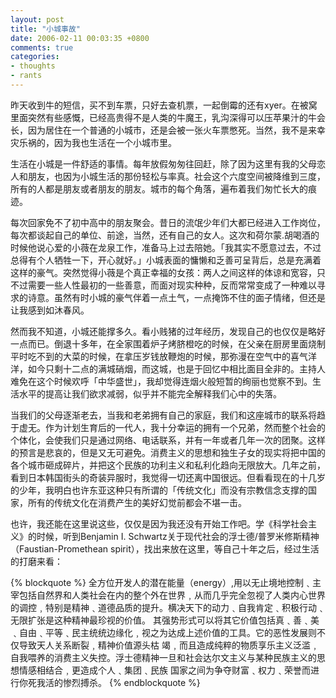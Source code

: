 ```yaml
---
layout: post
title: "小城事故"
date: 2006-02-11 00:03:35 +0800
comments: true
categories:
- thoughts
- rants
---
```


昨天收到牛的短信，买不到车票，只好去查机票，一起倒霉的还有xyer。在被窝里面突然有些感慨，已经高贵得不是人类的牛魔王，乳沟深得可以压苹果汁的牛会长，因为居住在一个普通的小城市，还是会被一张火车票憋死。当然，我不是来幸灾乐祸的，因为我也生活在一个小城市里。

生活在小城是一件舒适的事情。每年放假匆匆往回赶，除了因为这里有我的父母恋人和朋友，也因为小城生活的那份轻松与率真。社会这个六度空间被降维到三度，所有的人都是朋友或者朋友的朋友。城市的每个角落，遍布着我们匆忙长大的痕迹。

每次回家免不了初中高中的朋友聚会。昔日的流氓少年们大都已经进入工作岗位，每次都谈起自己的单位、前途，当然，还有自己的女人。这次和荷尔蒙.胡喝酒的时候他说心爱的小薇在龙泉工作，准备马上过去陪她。「我其实不愿意过去，不过总得有个人牺牲一下，开心就好。」小城表面的慵懒和乏善可呈背后，总是充满着这样的豪气。突然觉得小薇是个真正幸福的女孩：两人之间这样的体谅和宽容，只不过需要一些人性最初的一些善意，而面对现实种种，反而常常变成了一种难以寻求的诗意。虽然有时小城的豪气伴着一点土气，一点掩饰不住的面子情绪，但还是让我感到如沐春风。

然而我不知道，小城还能撑多久。看小贱猪的过年经历，发现自己的也仅仅是略好一点而已。倒退十多年，在全家围着炉子烤脐橙吃的时候，在父亲在厨房里面烧制平时吃不到的大菜的时候，在拿压岁钱放鞭炮的时候，那弥漫在空气中的喜气洋洋，如今只剩十二点的满城硝烟，而这城，也是于回忆中相比面目全非的。主持人难免在这个时候欢呼「中华盛世」，我却觉得连烟火般短暂的绚丽也觉察不到。生活水平的提高让我们欲求减弱，似乎并不能完全解释我们心中的失落。

当我们的父母逐渐老去，当我和老弟拥有自己的家庭，我们和这座城市的联系将趋于虚无。作为计划生育后的一代人，我十分幸运的拥有一个兄弟，然而整个社会的个体化，会使我们只是通过网络、电话联系，并有一年或者几年一次的团聚。这样的预言是悲哀的，但是又无可避免。消费主义的思想和独生子女的现实将把中国的各个城市砸成碎片，并把这个民族的功利主义和私利化趋向无限放大。几年之前，看到日本韩国街头的奇装异服时，我觉得一切还离中国很远。但看看现在的十几岁的少年，我明白也许东亚这种只有所谓的「传统文化」而没有宗教信念支撑的国家，所有的传统文化在消费产生的美好幻觉前都会不堪一击。

也许，我还能在这里说这些，仅仅是因为我还没有开始工作吧。学《科学社会主义》的时候，听到Benjamin I. Schwartz关于现代社会的浮士德/普罗米修斯精神（Faustian-Promethean spirit），找出来放在这里，等自己十年之后，经过生活的打磨来看：

{% blockquote %}
全方位开发人的潜在能量（energy）,用以无止境地控制﹑主宰包括自然界和人类社会在内的整个外在世界﹐从而几乎完全忽视了人类内心世界的调控﹐特别是精神﹑道德品质的提升。横决天下的动力﹑自我肯定﹑积极行动﹑无限扩张是这种精神最珍视的价值。 其强势形式可以将其它价值包括真﹑善﹑美﹑自由﹑平等﹑民主统统边缘化﹐视之为达成上述价值的工具。它的恶性发展则不仅导致天人关系断裂﹐精神价值源头枯 竭﹐而且造成纯粹的物质享乐主义泛滥﹐自我喂养的消费主义失控。浮士德精神一旦和社会达尔文主义与某种民族主义的思想情感相结合﹐更造成个人﹑集团﹑民族 国家之间为争夺财富﹑权力﹑荣誉而进行你死我活的惨烈搏杀。
{% endblockquote %}
